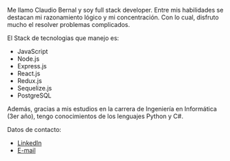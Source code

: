 Me llamo Claudio Bernal y soy full stack developer. 
Entre mis habilidades se destacan mi razonamiento lógico y mi concentración. Con lo cual, disfruto mucho el resolver problemas complicados.

El Stack de tecnologias que manejo es:
* JavaScript 
* Node.js 
* Express.js 
* React.js 
* Redux.js 
* Sequelize.js 
* PostgreSQL

Además, gracias a mis estudios en la carrera de Ingeniería en Informática (3er año), tengo conocimientos de los lenguajes Python y C#.

Datos de contacto:
- [LinkedIn](https://www.linkedin.com/in/claudio-andres-bernal-denis-148283234/)
- [E-mail](https://mail.google.com/mail/u/0/#inbox?compose=GTvVlcSPGFjBcGfZcMpjKxWMbDqjXjhzVCVvNWTrHSPQnpbLKMrjLPJhNbJfGFRWsgDPGlSBXDGjt)
